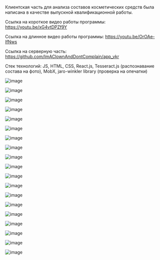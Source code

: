 Клиентская часть для анализа составов косметических средств была написана в качестве выпускной квалификационной работы. 

Ссылка на короткое видео работы программы: https://youtu.be/xG4vtDPZf9Y

Ссылка на длинное видео работы программы: https://youtu.be/OrOAe-IfNws

Ссылка на серверную часть: https://github.com/ImAClownAndDontComplain/app_vkr

Стек технологий: JS, HTML, CSS, React.js, Tesseract.js (распознавание состава на фото), MobX, jaro-winkler library (проверка на опечатки)

![image](https://github.com/user-attachments/assets/1e274e55-1326-4af9-92ad-d8c0ddcab765)

![image](https://github.com/user-attachments/assets/3fbc7fa1-66fd-4584-9b23-28987c18561e)

![image](https://github.com/user-attachments/assets/e8f2e2f7-cdf2-4a5e-9a25-1499a875b14d)

![image](https://github.com/user-attachments/assets/5c397bac-7966-4188-8587-49b687588db7)

![image](https://github.com/user-attachments/assets/bac48a3b-9deb-4e08-93d9-c958b42a657e)

![image](https://github.com/user-attachments/assets/5166aa4b-66a0-47fc-ac8f-fc5a6399f8e8)

![image](https://github.com/user-attachments/assets/40fa0476-3316-4d7c-91fa-e2d0a0461b5e)

![image](https://github.com/user-attachments/assets/6d9ac568-3540-4eb6-ab83-924a7a5a4cfa)

![image](https://github.com/user-attachments/assets/5b5b98bd-db11-4876-8418-f90712d98f39)

![image](https://github.com/user-attachments/assets/29bc3b6f-0760-4854-a8c3-158a8ce87a0d)

![image](https://github.com/user-attachments/assets/05658990-704e-4d1e-b33e-28f086b320b4)

![image](https://github.com/user-attachments/assets/8d612713-ba27-46ce-ab94-c0feaa3e4c5b)

![image](https://github.com/user-attachments/assets/69f80fd1-ccc2-4784-b9c5-254ee73734d5)

![image](https://github.com/user-attachments/assets/68c7ae7a-c150-46e3-97b9-0b6d4f19ed43)

![image](https://github.com/user-attachments/assets/3b4d50de-5491-4e2d-9814-e820a5c531d0)

![image](https://github.com/user-attachments/assets/411c46ab-2b41-4147-a942-8f52742d19c5)

![image](https://github.com/user-attachments/assets/57170b81-d431-43ef-9297-01ca532cff67)

![image](https://github.com/user-attachments/assets/584fad1f-4d7a-4c1d-b914-f4144448fcc1)

![image](https://github.com/user-attachments/assets/83a5b04a-9e33-4753-b4b5-7926183f4480)

